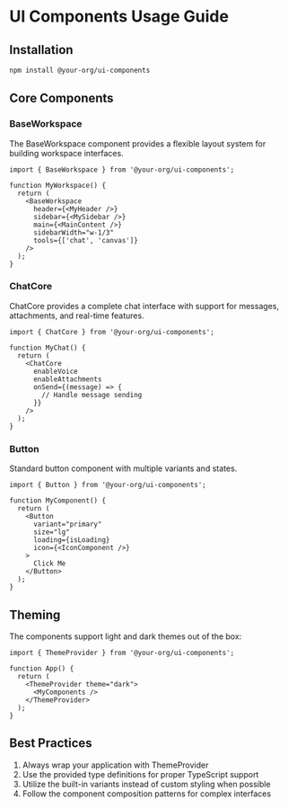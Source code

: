 # UI Components Usage Guide

## Installation

```bash
npm install @your-org/ui-components
```

## Core Components

### BaseWorkspace

The BaseWorkspace component provides a flexible layout system for building workspace interfaces.

```tsx
import { BaseWorkspace } from '@your-org/ui-components';

function MyWorkspace() {
  return (
    <BaseWorkspace
      header={<MyHeader />}
      sidebar={<MySidebar />}
      main={<MainContent />}
      sidebarWidth="w-1/3"
      tools={['chat', 'canvas']}
    />
  );
}
```

### ChatCore

ChatCore provides a complete chat interface with support for messages, attachments, and real-time features.

```tsx
import { ChatCore } from '@your-org/ui-components';

function MyChat() {
  return (
    <ChatCore
      enableVoice
      enableAttachments
      onSend={(message) => {
        // Handle message sending
      }}
    />
  );
}
```

### Button

Standard button component with multiple variants and states.

```tsx
import { Button } from '@your-org/ui-components';

function MyComponent() {
  return (
    <Button
      variant="primary"
      size="lg"
      loading={isLoading}
      icon={<IconComponent />}
    >
      Click Me
    </Button>
  );
}
```

## Theming

The components support light and dark themes out of the box:

```tsx
import { ThemeProvider } from '@your-org/ui-components';

function App() {
  return (
    <ThemeProvider theme="dark">
      <MyComponents />
    </ThemeProvider>
  );
}
```

## Best Practices

1. Always wrap your application with ThemeProvider
2. Use the provided type definitions for proper TypeScript support
3. Utilize the built-in variants instead of custom styling when possible
4. Follow the component composition patterns for complex interfaces
